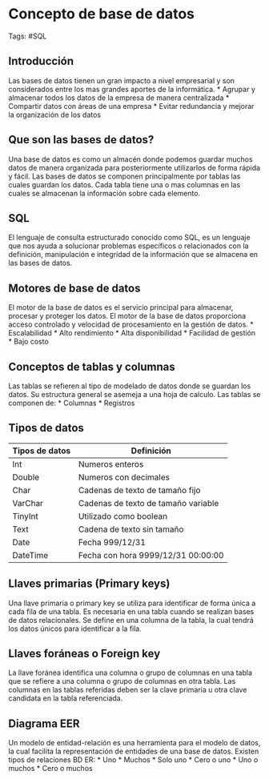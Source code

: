 # Concepto de base de datos

Tags: #SQL 

## Introducción 

Las bases de datos tienen un gran impacto a nivel empresarial y son considerados entre los mas grandes aportes de la informática. 
	* Agrupar y almacenar todos los datos de la empresa de manera centralizada
	* Compartir datos con áreas de una empresa
	* Evitar redundancia y mejorar la organización de los datos 

## Que son las bases de datos?

Una base de datos es como un almacén donde podemos guardar muchos datos de manera organizada para posteriormente utilizarlos de forma rápida y fácil. Las bases de datos se componen principalmente por tablas las cuales guardan los datos. Cada tabla tiene una o mas columnas en las cuales se almacenan la información sobre cada elemento. 

## SQL

El lenguaje de consulta estructurado conocido como SQL, es un lenguaje que nos ayuda a solucionar problemas específicos o relacionados con la definición, manipulación e integridad de la información que se almacena en las bases de datos. 

## Motores de base de datos 

El motor de la base de datos es el servicio principal para almacenar, procesar y proteger los datos. El motor de la base de datos proporciona acceso controlado y velocidad de procesamiento en la gestión de datos. 
	* Escalabilidad 
	* Alto rendimiento 
	* Alta disponibilidad
	* Facilidad de gestión 
	* Bajo costo 

## Conceptos de tablas y columnas 

Las tablas se refieren al tipo de modelado de datos donde se guardan los datos. Su estructura general se asemeja a una hoja de calculo. Las tablas se componen de:
	* Columnas
	* Registros 

## Tipos de datos 

| **Tipos de datos** | **Definición** |
|---|---|
| Int | Numeros enteros |
| Double | Numeros con decimales |
| Char | Cadenas de texto de tamaño fijo |
| VarChar | Cadenas de texto de tamaño variable |
| TinyInt | Utilizado como boolean |
| Text | Cadena de texto sin tamaño |
| Date | Fecha 999/12/31 |
| DateTime | Fecha con hora 9999/12/31 00:00:00 |

## Llaves primarias (Primary keys)

Una llave primaria o primary key se utiliza para identificar de forma única a cada fila de una tabla. Es necesaria en una tabla cuando se realizan bases de datos relacionales. Se define en una columna de la tabla, la cual tendrá los datos únicos para identificar a la fila. 

## Llaves foráneas o Foreign key 

La llave foránea identifica una columna o grupo de columnas en una tabla que se refiere a una columna o grupo de columnas en otra tabla. Las columnas en las tablas referidas deben ser la clave primaria u otra clave candidata en la tabla referenciada. 

## Diagrama EER

Un modelo de entidad-relación es una herramienta para el modelo de datos, la cual facilita la representación de entidades de una base de datos. Existen tipos de relaciones BD ER:
	* Uno
	* Muchos
	* Solo uno
	* Cero o uno 
	* Uno o muchos 
	* Cero o muchos 